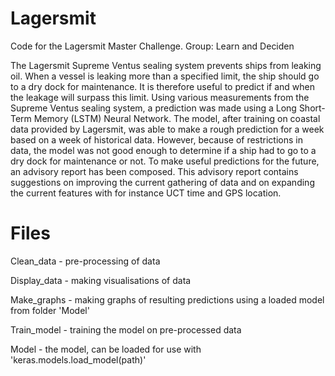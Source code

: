 # Lagersmit
Code for the Lagersmit Master Challenge. Group: Learn and Deciden


The Lagersmit Supreme Ventus sealing system prevents ships from leaking oil. When a vessel is leaking more than a specified limit, the ship should go to a dry dock for maintenance. It is therefore useful to predict if and when the leakage will surpass this limit. Using various measurements from the Supreme Ventus sealing system, a prediction was made using a Long Short-Term Memory (LSTM) Neural Network. The model, after training on coastal data provided by Lagersmit, was able to make a rough prediction for a week based on a week of historical data. However, because of restrictions in data, the model was not good enough to determine if a ship had to go to a dry dock for maintenance or not. To make useful predictions for the future, an advisory report has been composed. This advisory report contains suggestions on improving the current gathering of data and on expanding the current features with for instance UCT time and GPS location. 

# Files
Clean_data - pre-processing of data

Display_data - making visualisations of data

Make_graphs - making graphs of resulting predictions using a loaded model from folder 'Model'

Train_model - training the model on pre-processed data

Model - the model, can be loaded for use with 'keras.models.load_model(path)'

